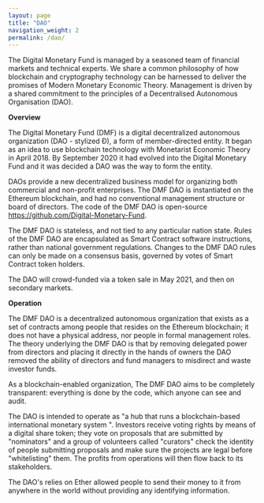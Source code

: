 ```yaml
---
layout: page
title: "DAO"
navigation_weight: 2
permalink: /dao/
---
```


The Digital Monetary Fund is managed by a seasoned team of financial markets and technical experts. We share a common philosophy of how blockchain and cryptography technology can be harnessed to deliver the promises of Modern Monetary Economic Theory. Management is driven by a shared commitment to the principles of a Decentralised Autonomous Organisation (DAO).

**Overview**

The Digital Monetary Fund (DMF) is a digital decentralized autonomous organization (DAO - stylized Đ), a form of member-directed entity. It began as an idea to use blockchain technology with Monetarist Economic Theory in April 2018. By September 2020 it had evolved into the Digital Monetary Fund and it was decided a DAO was the way to form the entity.

DAOs provide a new decentralized business model for organizing both commercial and non-profit enterprises. The DMF DAO is instantiated on the Ethereum blockchain, and had no conventional management structure or board of directors. The code of the DMF DAO is open-source https://github.com/Digital-Monetary-Fund.

The DMF DAO is stateless, and not tied to any particular nation state. Rules of the DMF DAO are encapsulated as Smart Contract software instructions, rather than national government regulations. Changes to the DMF DAO rules can only be made on a consensus basis, governed by votes of Smart Contract token holders.

The DAO will crowd-funded via a token sale in May 2021, and then on secondary markets.

**Operation**

The DMF DAO is a decentralized autonomous organization that exists as a set of contracts among people that resides on the Ethereum blockchain; it does not have a physical address, nor people in formal management roles. The theory underlying the DMF DAO is that by removing delegated power from directors and placing it directly in the hands of owners the DAO removed the ability of directors and fund managers to misdirect and waste investor funds.

As a blockchain-enabled organization, The DMF DAO aims to be completely transparent: everything is done by the code, which anyone can see and audit.

The DAO is intended to operate as "a hub that runs a blockchain-based international monetary system ". Investors receive voting rights by means of a digital share token; they vote on proposals that are submitted by "nominators" and a group of volunteers called "curators" check the identity of people submitting proposals and make sure the projects are legal before "whitelisting" them. The profits from operations will then flow back to its stakeholders.

The DAO's relies on Ether allowed people to send their money to it from anywhere in the world without providing any identifying information.

